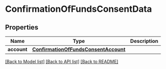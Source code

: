 # ConfirmationOfFundsConsentData

## Properties
Name | Type | Description | Notes
------------ | ------------- | ------------- | -------------
**account** | [**ConfirmationOfFundsConsentAccount**](ConfirmationOfFundsConsentAccount.md) |  | 

[[Back to Model list]](../README.md#documentation-for-models) [[Back to API list]](../README.md#documentation-for-api-endpoints) [[Back to README]](../README.md)


